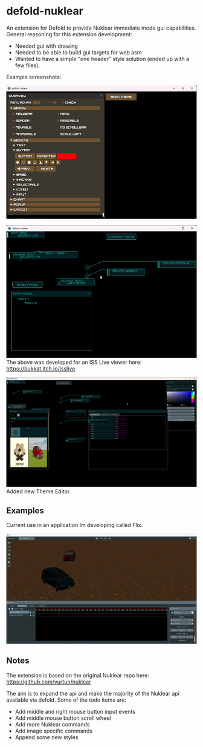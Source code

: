 # defold-nuklear

An extension for Defold to provide Nuklear immediate mode gui capabilities. 
General reasoning for this extension development:
- Needed gui with drawing
- Needed to be able to build gui targets for web asm
- Wanted to have a simple "one header" style solution (ended up with a few files).

Example screenshots:

![alt text](https://github.com/dlannan/defold-nuklear/blob/main/screenshots/2024-03-21_22-02.png?raw=true)

![alt text](https://github.com/dlannan/defold-nuklear/blob/main/screenshots/2024-03-21_22-02_1.png?raw=true)
The above was developed for an ISS Live viewer here:
https://bukkat.itch.io/isslive

![alt text](https://github.com/dlannan/defold-nuklear/blob/main/screenshots/2024-06-29_15-30.png?raw=true)
Added new Theme Editor.

## Examples

Current use in an application Im developing called Flix.

![alt text](https://github.com/dlannan/defold-nuklear/blob/main/screenshots/2024-06-19_00-23.png?raw=true)


## Notes

The extension is based on the original Nuklear repo here:
https://github.com/vurtun/nuklear

The aim is to expand the api and make the majority of the Nuklear api available via defold. Some of the todo items are:
- Add middle and right mouse button input events
- Add middle mouse button scroll wheel
- Add more Nuklear commands
- Add image specific commands
- Append some new styles
